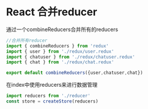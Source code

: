 # React 合并reducer

通过一个combineReducers合并所有的reducers

```javascript
//合并所有reducer
import { combineReducers } from 'redux'
import { user } from './redux/user.redux'
import { chatuser } from './redux/chatuser.redux'
import { chat } from './redux/chat.redux'

export default combineReducers({user,chatuser,chat})
```

在index中使用reducers来进行数据管理

```javascript
import reducers from './reducer'
const store = createStore(reducers)
```

